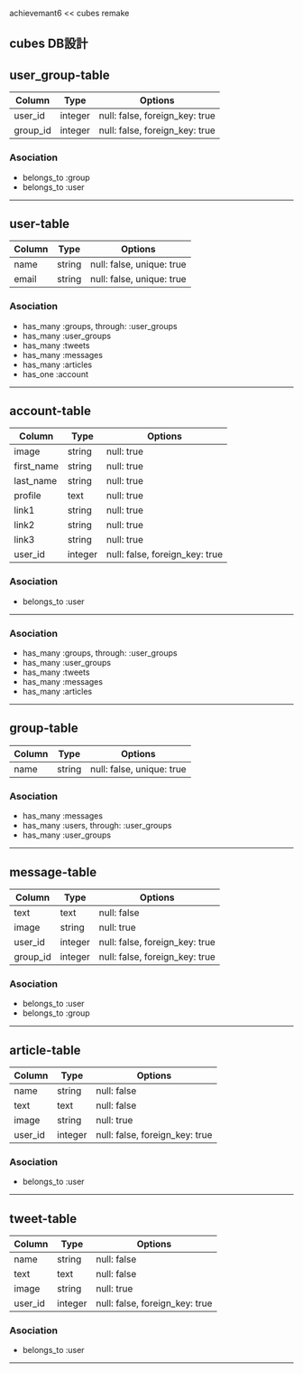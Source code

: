 achievemant6 << cubes    remake


cubes DB設計
---
## user_group-table
|Column|Type|Options|
|------|----|-------|
|user_id|integer|null: false, foreign_key: true|
|group_id|integer|null: false, foreign_key: true|

### Asociation
- belongs_to :group
- belongs_to :user
---

## user-table
|Column|Type|Options|
|------|----|-------|
|name|string|null: false, unique: true|
|email|string|null: false, unique: true|

### Asociation
- has_many :groups, through: :user_groups
- has_many :user_groups
- has_many :tweets
- has_many :messages
- has_many :articles
- has_one :account
---

## account-table
|Column|Type|Options|
|------|----|-------|
|image|string|null: true|
|first_name|string|null: true|
|last_name|string|null: true|
|profile|text|null: true|
|link1|string|null: true|
|link2|string|null: true|
|link3|string|null: true|
|user_id|integer|null: false, foreign_key: true|

### Asociation
- belongs_to :user
---


### Asociation
- has_many :groups, through: :user_groups
- has_many :user_groups
- has_many :tweets
- has_many :messages
- has_many :articles
---

## group-table
|Column|Type|Options|
|------|----|-------|
|name|string|null: false, unique: true|

### Asociation
- has_many :messages
- has_many :users, through: :user_groups
- has_many :user_groups
---

## message-table
|Column|Type|Options|
|------|----|-------|
|text|text|null: false|
|image|string|null: true|
|user_id|integer|null: false, foreign_key: true|
|group_id|integer|null: false, foreign_key: true|

### Asociation
- belongs_to :user
- belongs_to :group
---

## article-table
|Column|Type|Options|
|------|----|-------|
|name|string|null: false|
|text|text|null: false|
|image|string|null: true|
|user_id|integer|null: false, foreign_key: true|

### Asociation
- belongs_to :user
---

## tweet-table
|Column|Type|Options|
|------|----|-------|
|name|string|null: false|
|text|text|null: false|
|image|string|null: true|
|user_id|integer|null: false, foreign_key: true|

### Asociation
- belongs_to :user
---
